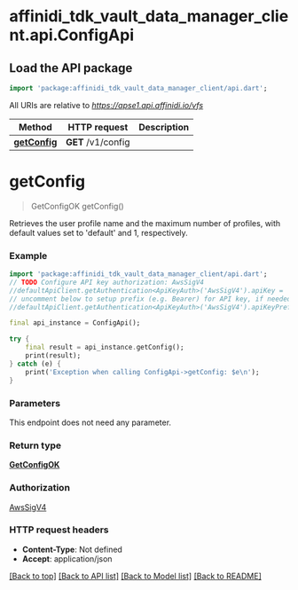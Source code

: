 # affinidi_tdk_vault_data_manager_client.api.ConfigApi

## Load the API package

```dart
import 'package:affinidi_tdk_vault_data_manager_client/api.dart';
```

All URIs are relative to *https://apse1.api.affinidi.io/vfs*

| Method                                  | HTTP request       | Description |
| --------------------------------------- | ------------------ | ----------- |
| [**getConfig**](ConfigApi.md#getconfig) | **GET** /v1/config |

# **getConfig**

> GetConfigOK getConfig()

Retrieves the user profile name and the maximum number of profiles, with default values set to 'default' and 1, respectively.

### Example

```dart
import 'package:affinidi_tdk_vault_data_manager_client/api.dart';
// TODO Configure API key authorization: AwsSigV4
//defaultApiClient.getAuthentication<ApiKeyAuth>('AwsSigV4').apiKey = 'YOUR_API_KEY';
// uncomment below to setup prefix (e.g. Bearer) for API key, if needed
//defaultApiClient.getAuthentication<ApiKeyAuth>('AwsSigV4').apiKeyPrefix = 'Bearer';

final api_instance = ConfigApi();

try {
    final result = api_instance.getConfig();
    print(result);
} catch (e) {
    print('Exception when calling ConfigApi->getConfig: $e\n');
}
```

### Parameters

This endpoint does not need any parameter.

### Return type

[**GetConfigOK**](GetConfigOK.md)

### Authorization

[AwsSigV4](../README.md#AwsSigV4)

### HTTP request headers

- **Content-Type**: Not defined
- **Accept**: application/json

[[Back to top]](#) [[Back to API list]](../README.md#documentation-for-api-endpoints) [[Back to Model list]](../README.md#documentation-for-models) [[Back to README]](../README.md)
